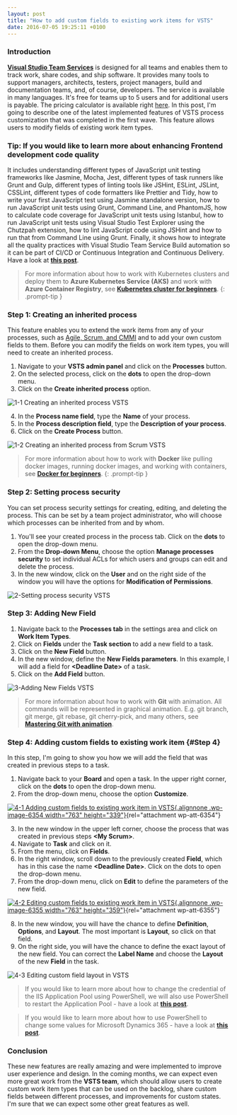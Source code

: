 ```yaml
---
layout: post
title: "How to add custom fields to existing work items for VSTS"
date: 2016-07-05 19:25:11 +0100
---
```


### Introduction 

[**Visual Studio Team Services**](https://www.visualstudio.com/en-us/products/visual-studio-team-services-vs.aspx) is designed for all teams and enables them to track work, share codes, and ship software. It provides many tools to support managers, architects, testers, project managers, build and documentation teams, and, of course, developers. The service is available in many languages. It's free for teams up to 5 users and for additional users is payable. The pricing calculator is available right [here](https://www.visualstudio.com/en-us/products/visual-studio-team-services-pricing-vs.aspx). In this post, I'm going to describe one of the latest implemented features of VSTS process customization that was completed in the first wave. This feature allows users to modify fields of existing work item types.

### Tip: If you would like to learn more about enhancing Frontend development code quality

It includes understanding different types of JavaScript unit testing frameworks like Jasmine, Mocha, Jest, different types of task runners like Grunt and Gulp, different types of linting tools like JSHint, ESLint, JSLint, CSSLint, different types of code formatters like Prettier and Tidy, how to write your first JavaScript test using Jasmine standalone version, how to run JavaScript unit tests using Grunt, Command Line, and PhantomJS, how to calculate code coverage for JavaScript unit tests using Istanbul, how to run JavaScript unit tests using Visual Studio Test Explorer using the Chutzpah extension, how to lint JavaScript code using JSHint and how to run that from Command Line using Grunt. Finally, it shows how to integrate all the quality practices with Visual Studio Team Service Build automation so it can be part of CI/CD or Continuous Integration and Continuous Delivery. Have a look at [**this post**](https://mohamedradwan-devops.github.io/posts/front-end-code-quality-javascript-unit-test-and-linting-automation-with-vsts-build/).


>For more information about how to work with Kubernetes clusters and deploy them to **Azure Kubernetes Service (AKS)** and work with **Azure Container Registry**, see [**Kubernetes cluster for beginners**](https://mohamedradwan-devops.github.io/posts/getting-started-with-kubernetes-cluster-ci-cd-for-azure-kubernetes-service/).
{: .prompt-tip }

### Step 1: Creating an inherited process 

This feature enables you to extend the work items from any of your processes, such as [Agile, Scrum, and CMMI](https://www.visualstudio.com/en-us/docs/work/guidance/choose-process) and to add your own custom fields to them. Before you can modify the fields on work item types, you will need to create an inherited process.
1. Navigate to your **VSTS admin panel** and click on the **Processes** button.
2. On the selected process, click on the **dots** to open the drop-down menu.
3. Click on the **Create inherited process** option.

![1-1 Creating an inherited process VSTS](/assets/img/2016/07/1-1-Creating-an-inherited-process-VSTS.jpg "1-1 Creating an inherited process VSTS")

4. In the **Process name field**, type the **Name** of your process.
5. In the **Process description field**, type the **Description of your process**.
6. Click on the **Create Process** button.

![1-2 Creating an inherited process from Scrum VSTS](/assets/img/2016/07/1-2-Creating-an-inherited-process-from-Scrum-VSTS.jpg "1-2 Creating an inherited process from Scrum VSTS")

>For more information about how to work with **Docker** like pulling docker images, running docker images, and working with containers, see [**Docker for beginners**](https://mohamedradwan-devops.github.io/posts/docker-for-beginners-step-by-step-tutorial/).
{: .prompt-tip }

### Step 2: Setting process security

You can set process security settings for creating, editing, and deleting the process. This can be set by a team project administrator, who will choose which processes can be inherited from and by whom.
1. You'll see your created process in the process tab. Click on the **dots** to open the drop-down menu.
2. From the **Drop-down Menu**, choose the option **Manage processes security** to set individual ACLs for which users and groups can edit and delete the process.
3. In the new window, click on the **User** and on the right side of the window you will have the options for **Modification of Permissions**.

![2-Setting process security VSTS](/assets/img/2016/07/2-Setting-process-security-VSTS.jpg "2-Setting process security VSTS")

### Step 3: Adding New Field 

1. Navigate back to the **Processes tab** in the settings area and click on **Work Item Types**.
2. Click on **Fields** under the **Task section** to add a new field to a task.
3. Click on the **New Field** button.
4. In the new window, define the **New Fields parameters**. In this example, I will add a field for **\<Deadline Date\>** of a task.
5. Click on the **Add Field** button.

![3-Adding New Fields VSTS](/assets/img/2016/07/3-Adding-New-Fields-VSTS.jpg "3-Adding New Fields VSTS")

>For more information about how to work with **Git** with animation. All commands will be represented in graphical animation. E.g. git branch, git merge, git rebase, git cherry-pick, and many others, see [**Mastering Git with animation**](https://mohamedradwan-devops.github.io/posts/mastering-git-from-beginner-to-advanced-step-by-step-with-graphical-animation-commands/).

### Step 4: Adding custom fields to existing work item {#Step 4}

In this step, I'm going to show you how we will add the field that was created in previous steps to a task.
1. Navigate back to your **Board** and open a task. In the upper right corner, click on the **dots** to open the drop-down menu.
2. From the drop-down menu, choose the option **Customize**.

[![4-1 Adding custom fields to existing work item in VSTS](/assets/img/2016/07/4-1-Adding-custom-fields-to-existing-work-item-in-VSTS.jpg "4-1 Adding custom fields to existing work item in VSTS"){.alignnone .wp-image-6354 width="763" height="339"}](https://mohamedradwan-devops.github.io/2016/07/05/how-to-add-custom-fields-to-existing-work-items/4-1-adding-custom-fields-to-existing-work-item-in-vsts/){rel="attachment wp-att-6354"}

3. In the new window in the upper left corner, choose the process that was created in previous steps **\<My Scrum\>**.
4. Navigate to **Task** and click on it.
5. From the menu, click on **Fields**.
6. In the right window, scroll down to the previously created **Field**, which has in this case the name **\<Deadline Date\>**. Click on the dots to open the drop-down menu.
7. From the drop-down menu, click on **Edit** to define the parameters of the new field.

[![4-2 Editing custom fields to existing work item in VSTS](/assets/img/2016/07/4-2-Editing-custom-fields-to-existing-work-item-in-VSTS.jpg "4-2 Editing custom fields to existing work item in VSTS"){.alignnone .wp-image-6355 width="763" height="359"}](https://mohamedradwan-devops.github.io/2016/07/05/how-to-add-custom-fields-to-existing-work-items/4-2-editing-custom-fields-to-existing-work-item-in-vsts/){rel="attachment wp-att-6355"}

8. In the new window, you will have the chance to define **Definition**, **Options**, and **Layout**. The most important is **Layout**, so click on that field.
9. On the right side, you will have the chance to define the exact layout of the new field. You can correct the **Label Name** and choose the **Layout** of the new **Field** in the task.

![4-3 Editing custom field layout in VSTS](/assets/img/2016/07/4-3-Editing-custom-field-layout-in-VSTS.jpg "4-3 Editing custom field layout in VSTS")

>If you would like to learn more about how to change the credential of the IIS Application Pool using PowerShell, we will also use PowerShell to restart the Application Pool - have a look at [**this post**](https://mohamedradwan-devops.github.io/posts/working-with-iis-powershell/).


>If you would like to learn more about how to use PowerShell to change some values for Microsoft Dynamics 365 - have a look at [**this post**](https://mohamedradwan-devops.github.io/2018/04/23/working-with-microsoft-dynamics-365-powershell/).

### Conclusion

These new features are really amazing and were implemented to improve user experience and design. In the coming months, we can expect even more great work from the **VSTS team**, which should allow users to create custom work item types that can be used on the backlog, share custom fields between different processes, and improvements for custom states. I'm sure that we can expect some other great features as well.
